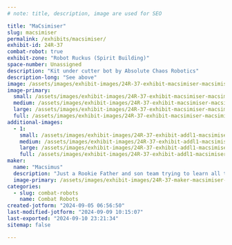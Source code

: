 ```yaml
---
# note: title, description, image are used for SEO

title: "MaCsimiser"
slug: macsimiser
permalink: /exhibits/macsimiser/
exhibit-id: 24R-37
combat-robot: true
exhibit-zone: "Robot Ruckus (Spirit Building)"
space-number: Unassigned
description: "Kit under cutter bot by Absolute Chaos Robotics"
description-long: "See above"
image: /assets/images/exhibit-images/24R-37-exhibit-macsimiser-macsimiser-large.jpg
image-primary: 
  small: /assets/images/exhibit-images/24R-37-exhibit-macsimiser-macsimiser-small.jpg
  medium: /assets/images/exhibit-images/24R-37-exhibit-macsimiser-macsimiser-medium.jpg
  large: /assets/images/exhibit-images/24R-37-exhibit-macsimiser-macsimiser-large.jpg
  full: /assets/images/exhibit-images/24R-37-exhibit-macsimiser-macsimiser-full.jpg
additional-images: 
  - 1:
    small: /assets/images/exhibit-images/24R-37-exhibit-addl1-macsimiser-macsimiser2-small.jpg
    medium: /assets/images/exhibit-images/24R-37-exhibit-addl1-macsimiser-macsimiser2-medium.jpg
    large: /assets/images/exhibit-images/24R-37-exhibit-addl1-macsimiser-macsimiser2-large.jpg
    full: /assets/images/exhibit-images/24R-37-exhibit-addl1-macsimiser-macsimiser2-full.jpg
maker: 
  name: "Macsimus"
  description: "Just a Rookie Father and son team trying to learn all that we can!"
  image-primary: /assets/images/exhibit-images/24R-37-maker-macsimiser-teammacsimus-medium.PNG
categories: 
  - slug: combat-robots
    name: Combat Robots
created-jotform: "2024-09-05 06:56:50"
last-modified-jotform: "2024-09-09 10:15:07"
last-exported: "2024-09-10 23:21:34"
sitemap: false

---
```

